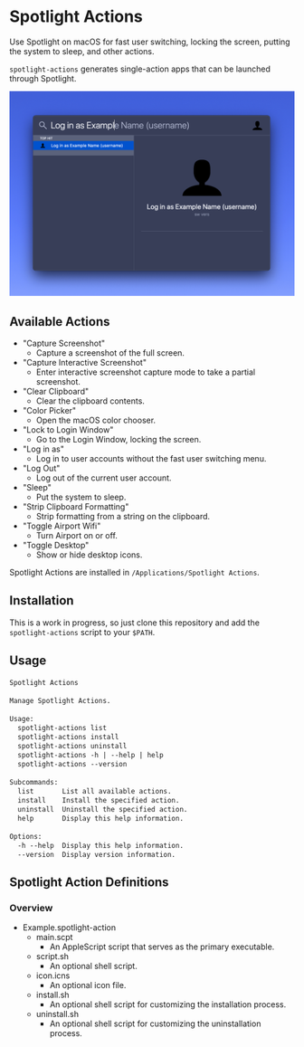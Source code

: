 # Spotlight Actions

Use Spotlight on macOS for fast user switching, locking the screen, putting the system to sleep, and other actions.

`spotlight-actions` generates single-action apps that can be launched through Spotlight.

![Log in as Example](https://raw.githubusercontent.com/alphabetum/spotlight-actions/master/assets/log-in-as-example.png)

## Available Actions

- "Capture Screenshot"
  - Capture a screenshot of the full screen.
- "Capture Interactive Screenshot"
  - Enter interactive screenshot capture mode to take a partial screenshot.
- "Clear Clipboard"
  - Clear the clipboard contents.
- "Color Picker"
  - Open the macOS color chooser.
- "Lock to Login Window"
  - Go to the Login Window, locking the screen.
- "Log in as"
  - Log in to user accounts without the fast user switching menu.
- "Log Out"
  - Log out of the current user account.
- "Sleep"
  - Put the system to sleep.
- "Strip Clipboard Formatting"
  - Strip formatting from a string on the clipboard.
- "Toggle Airport Wifi"
  - Turn Airport on or off.
- "Toggle Desktop"
  - Show or hide desktop icons.

Spotlight Actions are installed in `/Applications/Spotlight Actions`.

## Installation

This is a work in progress, so just clone this repository and add the `spotlight-actions` script to your `$PATH`.

## Usage

```
Spotlight Actions

Manage Spotlight Actions.

Usage:
  spotlight-actions list
  spotlight-actions install
  spotlight-actions uninstall
  spotlight-actions -h | --help | help
  spotlight-actions --version

Subcommands:
  list       List all available actions.
  install    Install the specified action.
  uninstall  Uninstall the specified action.
  help       Display this help information.

Options:
  -h --help  Display this help information.
  --version  Display version information.
```

## Spotlight Action Definitions

### Overview

- Example.spotlight-action
  - main.scpt
    - An AppleScript script that serves as the primary executable.
  - script.sh
    - An optional shell script.
  - icon.icns
    - An optional icon file.
  - install.sh
    - An optional shell script for customizing the installation process.
  - uninstall.sh
    - An optional shell script for customizing the uninstallation process.

